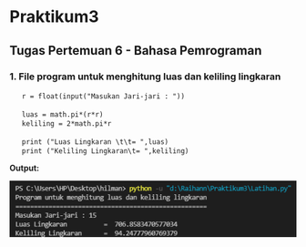 # Praktikum3
## Tugas Pertemuan 6 - Bahasa Pemrograman

### 1. File program untuk menghitung luas dan keliling lingkaran
```import math
   r = float(input("Masukan Jari-jari : "))

   luas = math.pi*(r*r)
   keliling = 2*math.pi*r
   
   print ("Luas Lingkaran \t\t= ",luas)
   print ("Keliling Lingkaran\t= ",keliling)
```
**Output:**

![Gambar 1](screenshoot/ss1.png)
